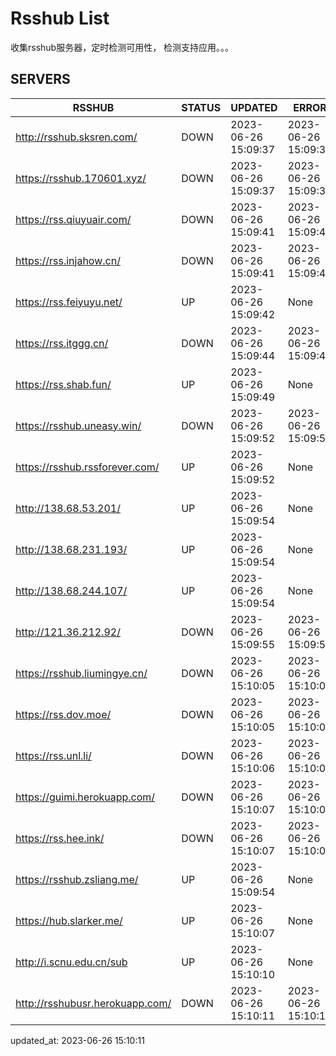 # Rsshub List

收集rsshub服务器，定时检测可用性， 检测支持应用。。。


## SERVERS

|  RSSHUB   | STATUS  | UPDATED  | ERROR  | TWITTER |  
|  ----  | ----  | ----  | ----  | ---- |  
| http://rsshub.sksren.com/ | DOWN | 2023-06-26 15:09:37 | 2023-06-26 15:09:37 |  
| https://rsshub.170601.xyz/ | DOWN | 2023-06-26 15:09:37 | 2023-06-26 15:09:37 |  
| https://rss.qiuyuair.com/ | DOWN | 2023-06-26 15:09:41 | 2023-06-26 15:09:41 |  
| https://rss.injahow.cn/ | DOWN | 2023-06-26 15:09:41 | 2023-06-26 15:09:41 |  
| https://rss.feiyuyu.net/ | UP | 2023-06-26 15:09:42 | None |OK|  
| https://rss.itggg.cn/ | DOWN | 2023-06-26 15:09:44 | 2023-06-26 15:09:44 |  
| https://rss.shab.fun/ | UP | 2023-06-26 15:09:49 | None |OK|  
| https://rsshub.uneasy.win/ | DOWN | 2023-06-26 15:09:52 | 2023-06-26 15:09:52 |  
| https://rsshub.rssforever.com/ | UP | 2023-06-26 15:09:52 | None |OK|  
| http://138.68.53.201/ | UP | 2023-06-26 15:09:54 | None ||  
| http://138.68.231.193/ | UP | 2023-06-26 15:09:54 | None ||  
| http://138.68.244.107/ | UP | 2023-06-26 15:09:54 | None ||  
| http://121.36.212.92/ | DOWN | 2023-06-26 15:09:55 | 2023-06-26 15:09:55 |  
| https://rsshub.liumingye.cn/ | DOWN | 2023-06-26 15:10:05 | 2023-06-26 15:10:05 |  
| https://rss.dov.moe/ | DOWN | 2023-06-26 15:10:05 | 2023-06-26 15:10:05 |  
| https://rss.unl.li/ | DOWN | 2023-06-26 15:10:06 | 2023-06-26 15:10:06 |  
| https://guimi.herokuapp.com/ | DOWN | 2023-06-26 15:10:07 | 2023-06-26 15:10:07 |  
| https://rss.hee.ink/ | DOWN | 2023-06-26 15:10:07 | 2023-06-26 15:10:07 |  
| https://rsshub.zsliang.me/ | UP | 2023-06-26 15:09:54 | None |OK|  
| https://hub.slarker.me/ | UP | 2023-06-26 15:10:07 | None |OK|  
| http://i.scnu.edu.cn/sub | UP | 2023-06-26 15:10:10 | None ||  
| http://rsshubusr.herokuapp.com/ | DOWN | 2023-06-26 15:10:11 | 2023-06-26 15:10:11 |  
  

updated_at: 2023-06-26 15:10:11  
